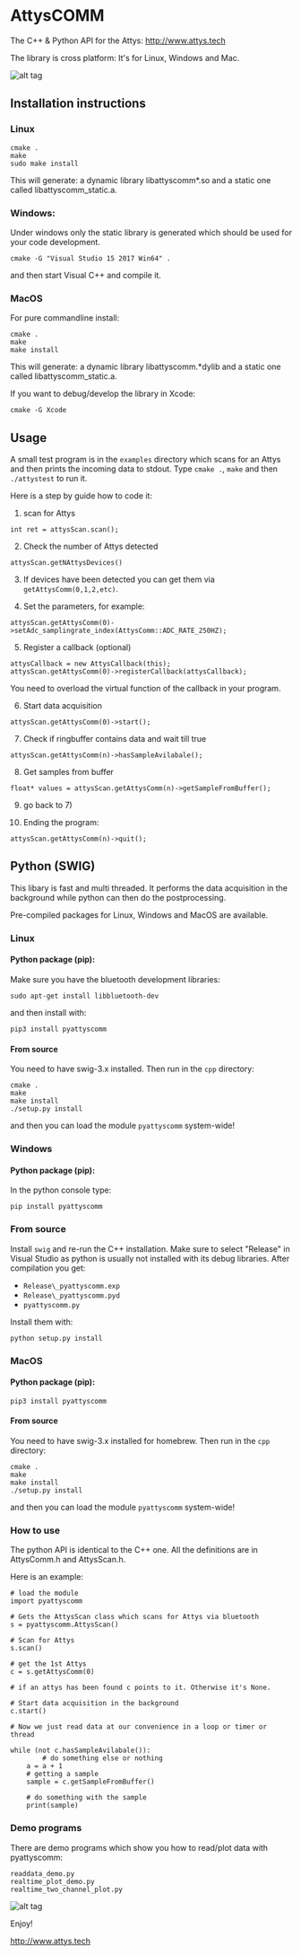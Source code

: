 # AttysCOMM

The C++ & Python API for the Attys: http://www.attys.tech

The library is cross platform: It's for Linux, Windows and Mac.

![alt tag](ecu_attys_daq_board.png)

## Installation instructions

### Linux

```
cmake .
make
sudo make install
```

This will generate: a dynamic library libattyscomm*.so and a static
one called libattyscomm_static.a.


### Windows:
Under windows only the static library is generated which
should be used for your code development.
```
cmake -G "Visual Studio 15 2017 Win64" .
```
and then start Visual C++ and compile it.


### MacOS

For pure commandline install:
```
cmake .
make
make install
```
This will generate: a dynamic library libattyscomm.*dylib and a static
one called libattyscomm_static.a.

If you want to debug/develop the library in Xcode:
```
cmake -G Xcode
```


## Usage

A small test program is in the `examples` directory which scans
for an Attys and then prints the incoming data to stdout.
Type `cmake .`, `make` and then `./attystest` to run it.

Here is a step by guide how to code it:

1. scan for Attys
```
int ret = attysScan.scan();
```

2. Check the number of Attys detected
```
attysScan.getNAttysDevices()
```

3. If devices have been detected you can get them via
`getAttysComm(0,1,2,etc)`.

4. Set the parameters, for example:
```
attysScan.getAttysComm(0)->setAdc_samplingrate_index(AttysComm::ADC_RATE_250HZ);
```

5. Register a callback (optional)
```
attysCallback = new AttysCallback(this);
attysScan.getAttysComm(0)->registerCallback(attysCallback);
```
You need to overload the virtual function of the callback in your program.

6. Start data acquisition
```
attysScan.getAttysComm(0)->start();
```

7. Check if ringbuffer contains data and wait till true
```
attysScan.getAttysComm(n)->hasSampleAvilabale();
```

8. Get samples from buffer
```
float* values = attysScan.getAttysComm(n)->getSampleFromBuffer();
```

9. go back to 7)

10. Ending the program:
```
attysScan.getAttysComm(n)->quit();
```


## Python (SWIG)

This libary is fast and multi threaded. It performs
the data acquisition in the background while python can then
do the postprocessing.

Pre-compiled packages for Linux, Windows and MacOS are available.

### Linux

#### Python package (pip):

Make sure you have the bluetooth development libraries:
```
sudo apt-get install libbluetooth-dev
```
and then install with:

```
pip3 install pyattyscomm
```

#### From source

You need to have swig-3.x installed. Then run in the `cpp` directory:

```
cmake .
make
make install
./setup.py install
```

and then you can load the module `pyattyscomm` system-wide!


### Windows

#### Python package (pip):

In the python console type:

```
pip install pyattyscomm
```

### From source

Install `swig` and re-run the C++ installation.
Make sure to select "Release" in Visual Studio as python
is usually not installed with its debug libraries.
After compilation you get:

- `Release\_pyattyscomm.exp`
- `Release\_pyattyscomm.pyd`
- `pyattyscomm.py`

Install them with:
```
python setup.py install
```


### MacOS

#### Python package (pip):

```
pip3 install pyattyscomm
```

#### From source

You need to have swig-3.x installed for homebrew. Then run in the `cpp` directory:

```
cmake .
make
make install
./setup.py install
```

and then you can load the module `pyattyscomm` system-wide!




### How to use

The python API is identical to the C++ one.
All the definitions are in AttysComm.h and AttysScan.h.

Here is an example:

```
# load the module
import pyattyscomm

# Gets the AttysScan class which scans for Attys via bluetooth
s = pyattyscomm.AttysScan()

# Scan for Attys
s.scan()

# get the 1st Attys
c = s.getAttysComm(0)

# if an attys has been found c points to it. Otherwise it's None.

# Start data acquisition in the background
c.start()

# Now we just read data at our convenience in a loop or timer or thread

while (not c.hasSampleAvilabale()):
        # do something else or nothing
	a = a + 1
    # getting a sample
    sample = c.getSampleFromBuffer()

    # do something with the sample
    print(sample)
```

### Demo programs

There are demo programs which show you how to read/plot data with pyattyscomm:

```
readdata_demo.py
realtime_plot_demo.py
realtime_two_channel_plot.py
```


![alt tag](examples/realtime_plot_screenshot.png)


Enjoy!

http://www.attys.tech
